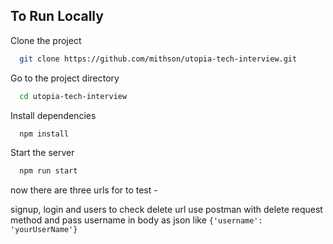 
## To Run Locally 

Clone the project

```bash
  git clone https://github.com/mithson/utopia-tech-interview.git
```

Go to the project directory

```bash
  cd utopia-tech-interview
```

Install dependencies

```bash
  npm install
```

Start the server

```bash
  npm run start
```
now there are three urls for to test - 

signup, login and users to check delete url use postman with delete request method and pass username in body as json like `{'username': 'yourUserName'}`